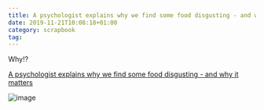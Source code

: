 ```yaml
---
title: A psychologist explains why we find some food disgusting - and why it matters
date: 2019-11-21T10:08:18+01:00
category: scrapbook
tag: 
---
```


Why!?

[A psychologist explains why we find some food disgusting - and why it matters](https://www.weforum.org/agenda/2019/09/why-disgusted-eating-insects-gnarly-fruit-vegetables)

![image](https://assets.weforum.org/editor/ZdSGRSyheVnpcf_UsVmNOCv0zJEPylJdpnHnHcuzhGw.jpg)